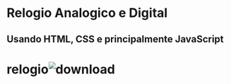 # Relogio Analogico e Digital 
## Usando HTML, CSS e principalmente JavaScript

# relogio![download](https://user-images.githubusercontent.com/101364011/200121371-35387dd7-8c1e-4e3d-b0dc-b90d1a7bd1d8.jpg)
